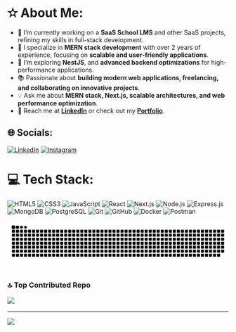 # ✫ About Me:

- 🔬 I’m currently working on a **SaaS School LMS** and other SaaS projects, refining my skills in full-stack development.
- 🌟 I specialize in **MERN stack development** with over 2 years of experience, focusing on **scalable and user-friendly applications**.
- 🔄 I’m exploring **NestJS**, and **advanced backend optimizations** for high-performance applications.
- 📚 Passionate about **building modern web applications, freelancing, and collaborating on innovative projects**.
- 💡 Ask me about **MERN stack, Next.js, scalable architectures, and web performance optimization**.
- 💌 Reach me at **[LinkedIn](https://www.linkedin.com/in/moeez-butt-6303a524b/)** or check out my **[Portfolio](https://www.moeez.me/)**.

## 🌐 Socials:
[![LinkedIn](https://img.shields.io/badge/LinkedIn-%230077B5.svg?logo=linkedin&logoColor=white)](https://www.linkedin.com/in/moeez-butt-6303a524b/)
[![Instagram](https://img.shields.io/badge/Instagram-%230077B5.svg?logo=linkedin&logoColor=white)](https://www.linkedin.com/in/moeez-butt-6303a524b/)

# 💻 Tech Stack:
![HTML5](https://img.shields.io/badge/html5-%23E34F26.svg?style=for-the-badge&logo=html5&logoColor=white) 
![CSS3](https://img.shields.io/badge/css3-%231572B6.svg?style=for-the-badge&logo=css3&logoColor=white) 
![JavaScript](https://img.shields.io/badge/javascript-%23323330.svg?style=for-the-badge&logo=javascript&logoColor=%23F7DF1E) 
![React](https://img.shields.io/badge/react-%2361DAFB.svg?style=for-the-badge&logo=react&logoColor=white) 
![Next.js](https://img.shields.io/badge/next.js-%23000000.svg?style=for-the-badge&logo=next.js&logoColor=white) 
![Node.js](https://img.shields.io/badge/node.js-%2343853D.svg?style=for-the-badge&logo=node.js&logoColor=white) 
![Express.js](https://img.shields.io/badge/express.js-%23000000.svg?style=for-the-badge&logo=express&logoColor=white) 
![MongoDB](https://img.shields.io/badge/mongodb-%2347A248.svg?style=for-the-badge&logo=mongodb&logoColor=white) 
![PostgreSQL](https://img.shields.io/badge/postgresql-%23316192.svg?style=for-the-badge&logo=postgresql&logoColor=white) 
![Git](https://img.shields.io/badge/git-%23F05033.svg?style=for-the-badge&logo=git&logoColor=white) 
![GitHub](https://img.shields.io/badge/github-%23121011.svg?style=for-the-badge&logo=github&logoColor=white) 
![Docker](https://img.shields.io/badge/docker-%230db7ed.svg?style=for-the-badge&logo=docker&logoColor=white) 
![Postman](https://img.shields.io/badge/Postman-FF6C37?style=for-the-badge&logo=postman&logoColor=white)

<div align="center">


  ![snake gif](https://github.com/afaqahmad0051/afaqahmad0051/blob/output/github-snake-dark.svg)
</div>


### 🔝 Top Contributed Repo
![](https://github-contributor-stats.vercel.app/api?username=AbdulMoeez231&limit=5&theme=dark&combine_all_yearly_contributions=true)

---
[![](https://visitcount.itsvg.in/api?id=AbdulMoeez231&icon=10&color=0)](https://visitcount.itsvg.in)
